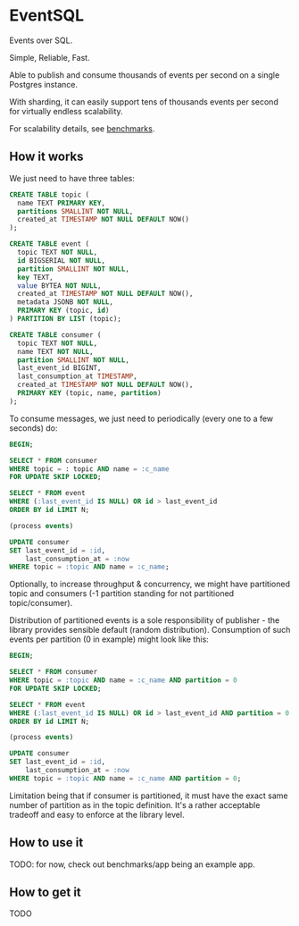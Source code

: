 # EventSQL

Events over SQL.

Simple, Reliable, Fast.

Able to publish and consume thousands of events per second on a single Postgres instance.

With sharding, it can easily support tens of thousands events per second for virtually endless scalability.

For scalability details, see [benchmarks](/benchmarks/README.md).

## How it works

We just need to have three tables:
```sql
CREATE TABLE topic (
  name TEXT PRIMARY KEY,
  partitions SMALLINT NOT NULL,
  created_at TIMESTAMP NOT NULL DEFAULT NOW()
);

CREATE TABLE event (
  topic TEXT NOT NULL,
  id BIGSERIAL NOT NULL,
  partition SMALLINT NOT NULL,
  key TEXT,
  value BYTEA NOT NULL,
  created_at TIMESTAMP NOT NULL DEFAULT NOW(),
  metadata JSONB NOT NULL,
  PRIMARY KEY (topic, id)
) PARTITION BY LIST (topic);

CREATE TABLE consumer (
  topic TEXT NOT NULL,
  name TEXT NOT NULL,
  partition SMALLINT NOT NULL,
  last_event_id BIGINT,
  last_consumption_at TIMESTAMP,
  created_at TIMESTAMP NOT NULL DEFAULT NOW(),
  PRIMARY KEY (topic, name, partition)
);
```

To consume messages, we just need to periodically (every one to a few seconds) do:
```sql
BEGIN;

SELECT * FROM consumer 
WHERE topic = : topic AND name = :c_name 
FOR UPDATE SKIP LOCKED;

SELECT * FROM event
WHERE (:last_event_id IS NULL) OR id > last_event_id
ORDER BY id LIMIT N;

(process events)

UPDATE consumer 
SET last_event_id = :id,
    last_consumption_at = :now 
WHERE topic = :topic AND name = :c_name;
```

Optionally, to increase throughput & concurrency, we might have partitioned topic and consumers (-1 partition standing for not partitioned topic/consumer).

Distribution of partitioned events is a sole responsibility of publisher - the library provides sensible default (random distribution).
Consumption of such events per partition (0 in example) might look like this:
```sql
BEGIN;

SELECT * FROM consumer 
WHERE topic = :topic AND name = :c_name AND partition = 0 
FOR UPDATE SKIP LOCKED;

SELECT * FROM event
WHERE (:last_event_id IS NULL) OR id > last_event_id AND partition = 0
ORDER BY id LIMIT N;

(process events)

UPDATE consumer 
SET last_event_id = :id,
    last_consumption_at = :now
WHERE topic = :topic AND name = :c_name AND partition = 0;
```

Limitation being that if consumer is partitioned, it must have the exact same number of partition as in the topic
definition.
It's a rather acceptable tradeoff and easy to enforce at the library level.

## How to use it

TODO: for now, check out benchmarks/app being an example app.


## How to get it

TODO